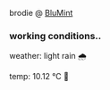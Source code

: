 brodie @ [BluMint](https://www.linkedin.com/company/blumint-io/)

<!--weather_start-->
### working conditions..

weather: light rain 🌧️

temp: 10.12 °C 👕

<!--weather_end-->
